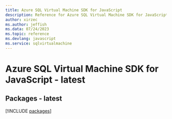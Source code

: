 ```yaml
---
title: Azure SQL Virtual Machine SDK for JavaScript
description: Reference for Azure SQL Virtual Machine SDK for JavaScript
author: xirzec
ms.author: jeffish
ms.data: 07/24/2023
ms.topic: reference
ms.devlang: javascript
ms.service: sqlvirtualmachine
---
```

# Azure SQL Virtual Machine SDK for JavaScript - latest
## Packages - latest
[!INCLUDE [packages](sql-virtual-machine-index.md)]